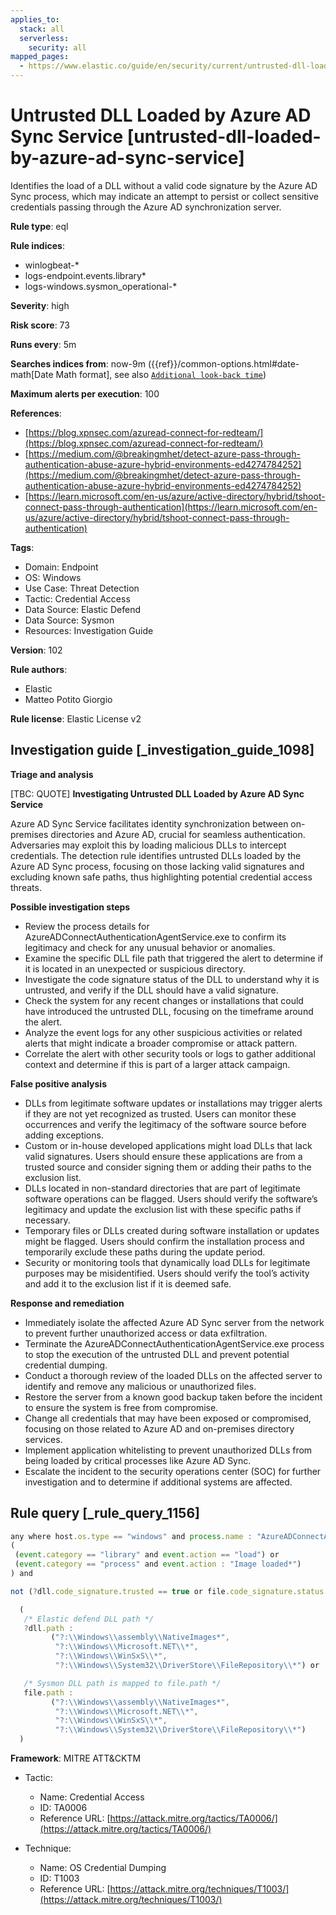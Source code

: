 ```yaml
---
applies_to:
  stack: all
  serverless:
    security: all
mapped_pages:
  - https://www.elastic.co/guide/en/security/current/untrusted-dll-loaded-by-azure-ad-sync-service.html
---
```


# Untrusted DLL Loaded by Azure AD Sync Service [untrusted-dll-loaded-by-azure-ad-sync-service]

Identifies the load of a DLL without a valid code signature by the Azure AD Sync process, which may indicate an attempt to persist or collect sensitive credentials passing through the Azure AD synchronization server.

**Rule type**: eql

**Rule indices**:

* winlogbeat-*
* logs-endpoint.events.library*
* logs-windows.sysmon_operational-*

**Severity**: high

**Risk score**: 73

**Runs every**: 5m

**Searches indices from**: now-9m ({{ref}}/common-options.html#date-math[Date Math format], see also [`Additional look-back time`](docs-content://solutions/security/detect-and-alert/create-detection-rule.md#rule-schedule))

**Maximum alerts per execution**: 100

**References**:

* [https://blog.xpnsec.com/azuread-connect-for-redteam/](https://blog.xpnsec.com/azuread-connect-for-redteam/)
* [https://medium.com/@breakingmhet/detect-azure-pass-through-authentication-abuse-azure-hybrid-environments-ed4274784252](https://medium.com/@breakingmhet/detect-azure-pass-through-authentication-abuse-azure-hybrid-environments-ed4274784252)
* [https://learn.microsoft.com/en-us/azure/active-directory/hybrid/tshoot-connect-pass-through-authentication](https://learn.microsoft.com/en-us/azure/active-directory/hybrid/tshoot-connect-pass-through-authentication)

**Tags**:

* Domain: Endpoint
* OS: Windows
* Use Case: Threat Detection
* Tactic: Credential Access
* Data Source: Elastic Defend
* Data Source: Sysmon
* Resources: Investigation Guide

**Version**: 102

**Rule authors**:

* Elastic
* Matteo Potito Giorgio

**Rule license**: Elastic License v2

## Investigation guide [_investigation_guide_1098]

**Triage and analysis**

[TBC: QUOTE]
**Investigating Untrusted DLL Loaded by Azure AD Sync Service**

Azure AD Sync Service facilitates identity synchronization between on-premises directories and Azure AD, crucial for seamless authentication. Adversaries may exploit this by loading malicious DLLs to intercept credentials. The detection rule identifies untrusted DLLs loaded by the Azure AD Sync process, focusing on those lacking valid signatures and excluding known safe paths, thus highlighting potential credential access threats.

**Possible investigation steps**

* Review the process details for AzureADConnectAuthenticationAgentService.exe to confirm its legitimacy and check for any unusual behavior or anomalies.
* Examine the specific DLL file path that triggered the alert to determine if it is located in an unexpected or suspicious directory.
* Investigate the code signature status of the DLL to understand why it is untrusted, and verify if the DLL should have a valid signature.
* Check the system for any recent changes or installations that could have introduced the untrusted DLL, focusing on the timeframe around the alert.
* Analyze the event logs for any other suspicious activities or related alerts that might indicate a broader compromise or attack pattern.
* Correlate the alert with other security tools or logs to gather additional context and determine if this is part of a larger attack campaign.

**False positive analysis**

* DLLs from legitimate software updates or installations may trigger alerts if they are not yet recognized as trusted. Users can monitor these occurrences and verify the legitimacy of the software source before adding exceptions.
* Custom or in-house developed applications might load DLLs that lack valid signatures. Users should ensure these applications are from a trusted source and consider signing them or adding their paths to the exclusion list.
* DLLs located in non-standard directories that are part of legitimate software operations can be flagged. Users should verify the software’s legitimacy and update the exclusion list with these specific paths if necessary.
* Temporary files or DLLs created during software installation or updates might be flagged. Users should confirm the installation process and temporarily exclude these paths during the update period.
* Security or monitoring tools that dynamically load DLLs for legitimate purposes may be misidentified. Users should verify the tool’s activity and add it to the exclusion list if it is deemed safe.

**Response and remediation**

* Immediately isolate the affected Azure AD Sync server from the network to prevent further unauthorized access or data exfiltration.
* Terminate the AzureADConnectAuthenticationAgentService.exe process to stop the execution of the untrusted DLL and prevent potential credential dumping.
* Conduct a thorough review of the loaded DLLs on the affected server to identify and remove any malicious or unauthorized files.
* Restore the server from a known good backup taken before the incident to ensure the system is free from compromise.
* Change all credentials that may have been exposed or compromised, focusing on those related to Azure AD and on-premises directory services.
* Implement application whitelisting to prevent unauthorized DLLs from being loaded by critical processes like Azure AD Sync.
* Escalate the incident to the security operations center (SOC) for further investigation and to determine if additional systems are affected.


## Rule query [_rule_query_1156]

```js
any where host.os.type == "windows" and process.name : "AzureADConnectAuthenticationAgentService.exe" and
(
 (event.category == "library" and event.action == "load") or
 (event.category == "process" and event.action : "Image loaded*")
) and

not (?dll.code_signature.trusted == true or file.code_signature.status == "Valid") and not

  (
   /* Elastic defend DLL path */
   ?dll.path :
         ("?:\\Windows\\assembly\\NativeImages*",
          "?:\\Windows\\Microsoft.NET\\*",
          "?:\\Windows\\WinSxS\\*",
          "?:\\Windows\\System32\\DriverStore\\FileRepository\\*") or

   /* Sysmon DLL path is mapped to file.path */
   file.path :
         ("?:\\Windows\\assembly\\NativeImages*",
          "?:\\Windows\\Microsoft.NET\\*",
          "?:\\Windows\\WinSxS\\*",
          "?:\\Windows\\System32\\DriverStore\\FileRepository\\*")
  )
```

**Framework**: MITRE ATT&CKTM

* Tactic:

    * Name: Credential Access
    * ID: TA0006
    * Reference URL: [https://attack.mitre.org/tactics/TA0006/](https://attack.mitre.org/tactics/TA0006/)

* Technique:

    * Name: OS Credential Dumping
    * ID: T1003
    * Reference URL: [https://attack.mitre.org/techniques/T1003/](https://attack.mitre.org/techniques/T1003/)




